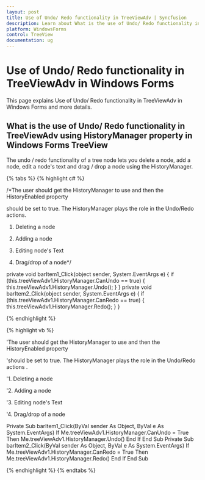 ```yaml
---
layout: post
title: Use of Undo/ Redo functionality in TreeViewAdv | Syncfusion
description: Learn about What is the use of Undo/ Redo functionality in TreeViewAdv using HistoryManager property in Syncfusion Windows Forms TreeView and more details.
platform: WindowsForms
control: TreeView 
documentation: ug
---
```


# Use of Undo/ Redo functionality in TreeViewAdv in Windows Forms

This page explains Use of Undo/ Redo functionality in TreeViewAdv in Windows Forms and more details.

## What is the use of Undo/ Redo functionality in TreeViewAdv using HistoryManager property in Windows Forms TreeView

The undo / redo functionality of a tree node lets you delete a node, add a node, edit a node's text and drag / drop a node using the HistoryManager.

{% tabs %}
{% highlight c# %}

/*The user should get the HistoryManager to use and then the HistoryEnabled property 

should be set to true. The HistoryManager plays the role in the Undo/Redo actions.

1. Deleting a node

2. Adding a node

3. Editing node's Text

4. Drag/drop of a node*/

private void barItem1_Click(object sender, System.EventArgs e)
{
    if (this.treeViewAdv1.HistoryManager.CanUndo == true)
    {
        this.treeViewAdv1.HistoryManager.Undo();
    }
}
private void barItem2_Click(object sender, System.EventArgs e)
{
    if (this.treeViewAdv1.HistoryManager.CanRedo == true)
    {
        this.treeViewAdv1.HistoryManager.Redo();
    }
} 

{% endhighlight %}

{% highlight vb %}

'The user should get the HistoryManager to use and then the HistoryEnabled property 

'should be set to true. The HistoryManager plays the role in the Undo/Redo actions .

'1. Deleting a node

'2. Adding a node

'3. Editing node's Text

'4. Drag/drop of a node

Private Sub barItem1_Click(ByVal sender As Object, ByVal e As System.EventArgs)
If Me.treeViewAdv1.HistoryManager.CanUndo = True Then
Me.treeViewAdv1.HistoryManager.Undo()
End If
End Sub
Private Sub barItem2_Click(ByVal sender As Object, ByVal e As System.EventArgs)
If Me.treeViewAdv1.HistoryManager.CanRedo = True Then
Me.treeViewAdv1.HistoryManager.Redo()
End If
End Sub

{% endhighlight %}
{% endtabs %}

